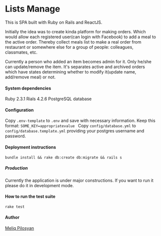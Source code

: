 # Lists Manage

This is SPA built with Ruby on Rails and ReactJS.

Initially the idea was to create kinda platform for making orders. Which would allow each registered user(can login with Facebook) to add a meal to the active order. Thereby collect meals list to make a real order from restaurant or somewhere else for a group of people: colleagues, classmates, etc.

Currently a person who added an item becomes admin for it. Only he/she can update/remove the item.
It's separates active and archived orders which have states determining whether to modify it(update name, add/remove meal) or not.


#### System dependencies
Ruby 2.3.1
Rials 4.2.6
PostgreSQL database


#### Configuration
Copy `.env-template` to `.env` and save with necessary information. Keep this format:
`SOME_KEY=appropriatevalue `
Copy `config/database.yml` to `config/database.template.yml` providing your postgres username and password.


#### Deployment instructions
```
bundle install && rake db:create db:migrate && rails s
```

##### Production
Currently the application is under major constructions.
If you want to run it please do it in development mode.


#### How to run the test suite
```
rake test
```


#### Author
[Meliq Pilosyan](https://github.com/melopilosyan)

